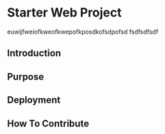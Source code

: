 # Starter Web Project
euwijfweiofkweofkwepofkposdkofsdpofsd
fsdfsdfsdf

## Introduction

## Purpose

## Deployment

## How To Contribute